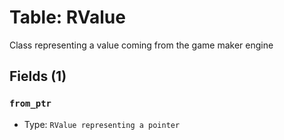 # Table: RValue

Class representing a value coming from the game maker engine

## Fields (1)

### `from_ptr`

- Type: `RValue representing a pointer`

